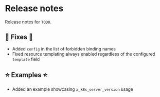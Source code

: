 # Release notes

Release notes for `TODO`.

<!--
## ‼️ Breaking changes ‼️

## 💫 New features 💫

## ✨ UI changes ✨

## ⛵ Tutorials ⛵

## 📚 Docs 📚

## 🎸 Misc 🎸
-->

## 🔧 Fixes 🔧

- Added `config` in the list of forbidden binding names
- Fixed resource templating always enabled regardless of the configured `template` field

## ⭐ Examples ⭐

- Added an example showcasing `x_k8s_server_version` usage
